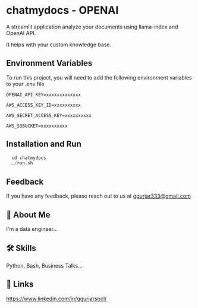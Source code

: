 
# chatmydocs - OPENAI
A streamlit application analyze your documents using llama-index and OpenAI API.

It helps with your custom knowledge base.

## Environment Variables

To run this project, you will need to add the following environment variables to your .env file

`OPENAI_API_KEY=xxxxxxxxxxxxx`

`AWS_ACCESS_KEY_ID=xxxxxxxxxx`

`AWS_SECRET_ACCESS_KEY=xxxxxxxxxx`

`AWS_S3BUCKET=xxxxxxxxxx`



## Installation and Run

```python
  cd chatmydocs
  ./run.sh
```

## Feedback

If you have any feedback, please reach out to us at ggurjar333@gmail.com


## 🚀 About Me
I'm a data engineer...


## 🛠 Skills
Python, Bash, Business Talks...



## 🔗 Links
https://www.linkedin.com/in/ggurjarsocl/








